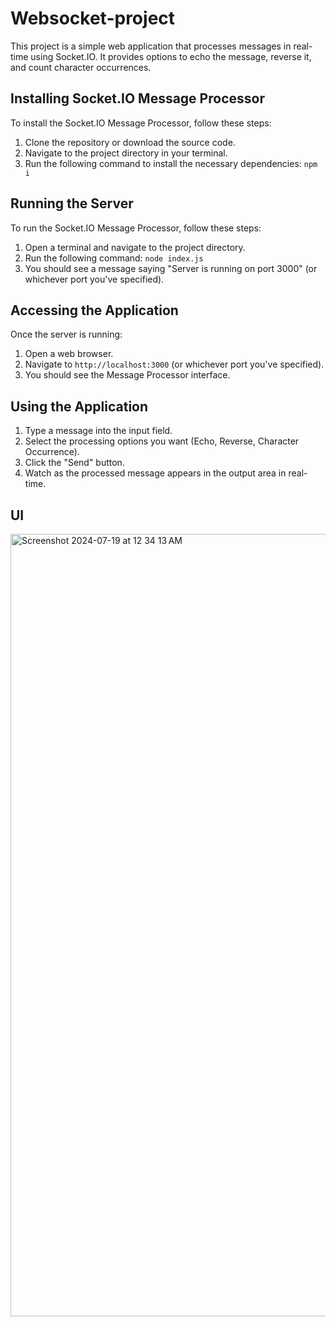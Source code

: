 # Websocket-project
This project is a simple web application that processes messages in real-time using Socket.IO. It provides options to echo the message, reverse it, and count character occurrences.

## Installing Socket.IO Message Processor

To install the Socket.IO Message Processor, follow these steps:

1. Clone the repository or download the source code.
2. Navigate to the project directory in your terminal.
3. Run the following command to install the necessary dependencies:
```npm i```

## Running the Server

To run the Socket.IO Message Processor, follow these steps:

1. Open a terminal and navigate to the project directory.
2. Run the following command:
`node index.js`
3. You should see a message saying "Server is running on port 3000" (or whichever port you've specified).

## Accessing the Application

Once the server is running:

1. Open a web browser.
2. Navigate to `http://localhost:3000` (or whichever port you've specified).
3. You should see the Message Processor interface.

## Using the Application

1. Type a message into the input field.
2. Select the processing options you want (Echo, Reverse, Character Occurrence).
3. Click the "Send" button.
4. Watch as the processed message appears in the output area in real-time.

## UI
<img width="1252" alt="Screenshot 2024-07-19 at 12 34 13 AM" src="https://github.com/user-attachments/assets/9adcef7e-5cc0-4aca-83fe-d51976b9e6eb">
